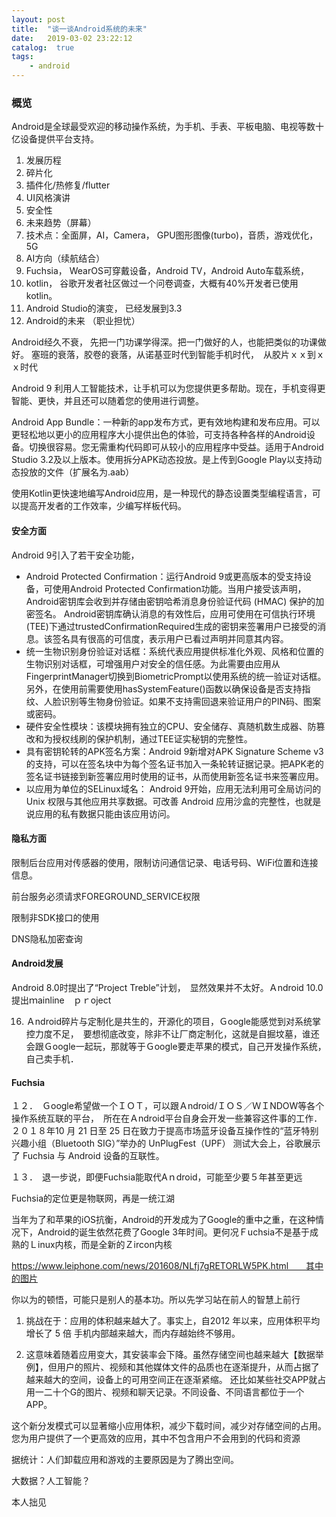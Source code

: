 ```yaml
---
layout: post
title:  "谈一谈Android系统的未来"
date:   2019-03-02 23:22:12
catalog:  true
tags:
    - android
---
```



### 概览
Android是全球最受欢迎的移动操作系统，为手机、手表、平板电脑、电视等数十亿设备提供平台支持。

1. 发展历程
2. 碎片化
3. 插件化/热修复/flutter
4. UI风格演讲
5. 安全性
6. 未来趋势（屏幕）
7. 技术点：全面屏，AI，Camera， GPU图形图像(turbo)，音质，游戏优化， 5G
8. AI方向（续航结合）
9. Fuchsia，  WearOS可穿戴设备，Android TV，Android Auto车载系统，
10. kotlin， 谷歌开发者社区做过一个问卷调查，大概有40%开发者已使用kotlin。
11. Android Studio的演变， 已经发展到3.3
12. Android的未来 （职业担忧）

Android经久不衰， 先把一门功课学得深。把一门做好的人，也能把类似的功课做好。
塞班的衰落，胶卷的衰落，从诺基亚时代到智能手机时代，　从胶片ｘｘ到ｘｘ时代


Android 9 利用人工智能技术，让手机可以为您提供更多帮助。现在，手机变得更智能、更快，并且还可以随着您的使用进行调整。

Android App Bundle：一种新的app发布方式，更有效地构建和发布应用。可以更轻松地以更小的应用程序大小提供出色的体验，可支持各种各样的Android设备。切换很容易。您无需重构代码即可从较小的应用程序中受益。适用于Android Studio 3.2及以上版本。使用拆分APK动态投放。是上传到Google Play以支持动态投放的文件（扩展名为.aab）





使用Kotlin更快速地编写Android应用，是一种现代的静态设置类型编程语言，可以提高开发者的工作效率，少编写样板代码。



#### 安全方面

Android 9引入了若干安全功能，

- Android Protected Confirmation：运行Android 9或更高版本的受支持设备，可使用Android Protected Confirmation功能。当用户接受该声明，Android密钥库会收到并存储由密钥哈希消息身份验证代码 (HMAC) 保护的加密签名。 Android密钥库确认消息的有效性后，应用可使用在可信执行环境(TEE)下通过trustedConfirmationRequired生成的密钥来签署用户已接受的消息。该签名具有很高的可信度，表示用户已看过声明并同意其内容。
- 统一生物识别身份验证对话框：系统代表应用提供标准化外观、风格和位置的生物识别对话框，可增强用户对安全的信任感。为此需要由应用从FingerprintManager切换到BiometricPrompt以使用系统的统一验证对话框。另外，在使用前需要使用hasSystemFeature()函数以确保设备是否支持指纹、人脸识别等生物身份验证。如果不支持需回退来验证用户的PIN码、图案或密码。
- 硬件安全性模块：该模块拥有独立的CPU、安全储存、真随机数生成器、防篡改和为授权线刷的保护机制，通过TEE证实秘钥的完整性。
- 具有密钥轮转的APK签名方案：Android 9新增对APK Signature Scheme v3的支持，可以在签名块中为每个签名证书加入一条轮转证据记录。把APK老的签名证书链接到新签署应用时使用的证书，从而使用新签名证书来签署应用。
- 以应用为单位的SELinux域名： Android 9开始，应用无法利用可全局访问的 Unix 权限与其他应用共享数据。可改善 Android 应用沙盒的完整性，也就是说应用的私有数据只能由该应用访问。

#### 隐私方面

限制后台应用对传感器的使用，限制访问通信记录、电话号码、WiFi位置和连接信息。

前台服务必须请求FOREGROUND_SERVICE权限

限制非SDK接口的使用

DNS隐私加密查询

#### Android发展

Android 8.0时提出了“Project Treble”计划，　显然效果并不太好。Ａndroid 10.0提出ｍainline　ｐｒoject

16. Ａndroid碎片与定制化是共生的，开源化的项目，Ｇoogle能感觉到对系统掌控力度不足，　要想彻底改变，除非不让厂商定制化，这就是自掘坟墓，谁还会跟Ｇoogle一起玩，那就等于Ｇoogle要走苹果的模式，自己开发操作系统，自己卖手机．

#### Fuchsia
１２．　Ｇoogle希望做一个ＩＯＴ，可以跟Ａndroid/ＩＯＳ／ＷＩNDOW等各个操作系统互联的平台，　所在在Ａndroid平台自身会开发一些兼容这件事的工作．　２０１８年10 月 21 日至 25 日在致力于提高市场蓝牙设备互操作性的“蓝牙特别兴趣小组（Bluetooth SIG）”举办的 UnPlugFest（UPF） 测试大会上，谷歌展示了 Fuchsia 与 Android 设备的互联性。

１３．　退一步说，即便Fuchsia能取代Aｎdroid，可能至少要５年甚至更远

Fuchsia的定位更是物联网，再是一统江湖

当年为了和苹果的iOS抗衡，Android的开发成为了Google的重中之重，在这种情况下，Android的诞生依然花费了Google 3年时间。更何况Ｆuchsia不是基于成熟的Ｌinux内核，而是全新的Ｚircon内核

https://www.leiphone.com/news/201608/NLfj7gRETORLW5PK.html　　其中的图片



你以为的顿悟，可能只是别人的基本功。所以先学习站在前人的智慧上前行


1. 挑战在于：应用的体积越来越大了。事实上，自2012 年以来，应用体积平均增长了 5 倍
  手机内部越来越大，而内存越始终不够用。

2. 这意味着随着应用变大，其安装率会下降。虽然存储空间也越来越大【数据举例】，但用户的照片、视频和其他媒体文件的品质也在逐渐提升，从而占据了越来越大的空间，设备上的可用空间正在逐渐紧缩。 还比如某些社交APP就占用一二十个G的图片、视频和聊天记录。不同设备、不同语言都位于一个APP。

这个新分发模式可以显著缩小应用体积，减少下载时间，减少对存储空间的占用。您为用户提供了一个更高效的应用，其中不包含用户不会用到的代码和资源


据统计：人们卸载应用和游戏的主要原因是为了腾出空间。


大数据？人工智能？

本人拙见

